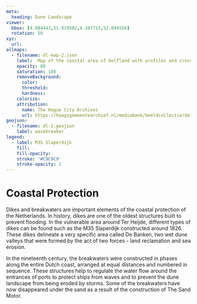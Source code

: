 ```yaml
---
meta:
  heading: Dune Landscape
viewer:
  bbox: [4.084443,51.919502,4.387715,52.094556]
  rotation: 50
xyz:
  url:
allmaps:
  - filename: dl-map-2.json
    label: 	Map of the coastal area of Delfland with profiles and cross-sections from around 1920
    opacity: 80
    saturation: 100
    removeBackground:
      color: 
      threshold: 
      hardness: 
    colorize:
    attribution:
      name: The Hague City Archives
      url: https://haagsgemeentearchief.nl/mediabank/beeldcollectie/detail/3f48cb01-490f-4ed5-85c9-11a12f961d4e/media/218e8035-93ff-4a75-ad69-2936e8e2bdc6
geojson:
  - filename: dl-2.geojson
    label: wavebreaker
legend:
  - label: M35 Slaperdijk
    fill: 
    fill-opacity: 
    stroke: '#C9C9C9'
    stroke-opacity: 1
---
```


# Coastal Protection

Dikes and breakwaters  are important elements of the coastal protection of the Netherlands. In history, dikes are one of the oldest structures built to prevent flooding. In the vulnerable area around Ter Heijde, different types of dikes can be found such as the M35 Slaperdijk constructed around 1826. These dikes delineate a very specific area called De Banken, two wet dune valleys that were formed by the act of two forces - land reclamation and sea erosion.

 In the nineteenth century, the breakwaters were constructed in phases along the entire Dutch coast, arranged at equal distances and numbered in sequence. These structures help to regulate the water flow around the entrances of ports to protect ships from waves and to prevent the dune landscape from being eroded by storms. Some of the breakwaters have now disappeared under the sand as a result of the construction of The Sand Motor. 